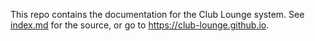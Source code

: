This repo contains the documentation for the Club Lounge system. See [index.md](index.md) for the source, or go to https://club-lounge.github.io.
